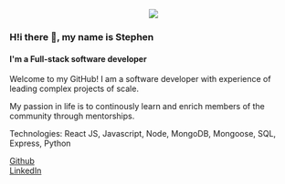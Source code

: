 <p align="center"><img src="https://user-images.githubusercontent.com/20288105/184549064-8d5ff9e6-32c7-4779-b513-c7bef8decf9a.jpg"></p>


### H!i there 👋, my name is Stephen

#### I'm a Full-stack software developer

Welcome to my GitHub! I am a software developer with experience of leading complex projects of scale.

My passion in life is to continously learn and enrich members of the community through mentorships.

Technologies: React JS, Javascript, Node, MongoDB, Mongoose, SQL, Express, Python

[Github](https://github.com/wongstephen)    
[LinkedIn](https://www.linkedin.com/in/wongs/)  
